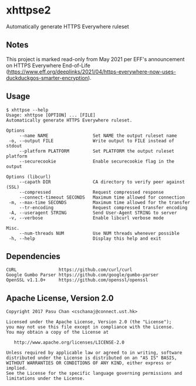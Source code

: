 # xhttpse2
Automatically generate HTTPS Everywhere ruleset

## Notes

This project is marked read-only from May 2021 per EFF's announcement on HTTPS Everywhere End-of-Life (https://www.eff.org/deeplinks/2021/04/https-everywhere-now-uses-duckduckgos-smarter-encryption).

## Usage
    $ xhttpse --help
    Usage: xhttpse [OPTION] ... [FILE]
    Automatically generate HTTPS Everywhere ruleset.
    
    Options
         --name NAME                 Set NAME the output ruleset name
     -o, --output FILE               Write output to FILE instead of stdout
         --platform PLATFORM         Set PLATFORM the output ruleset platform
         --securecookie              Enable securecookie flag in the output
    
    Options (libcurl)
         --capath DIR                CA directory to verify peer against (SSL)
         --compressed                Request compressed response
         --connect-timeout SECONDS   Maximum time allowed for connection
     -m, --max-time SECONDS          Maximum time allowed for the transfer
         --tr-encoding               Request compressed transfer encoding
     -A, --useragent STRING          Send User-Agent STRING to server
     -v, --verbose                   Enable libcurl verbose mode
   
    Misc.
         --num-threads NUM           Use NUM threads whenever possible
     -h, --help                      Display this help and exit

## Dependencies
    CURL                https://github.com/curl/curl
    Google Gumbo Parser https://github.com/google/gumbo-parser
    OpenSSL v1.1.0+     https://github.com/openssl/openssl

## Apache License, Version 2.0
    Copyright 2017 Pasu Chan <cschanaj@connect.ust.hk>

    Licensed under the Apache License, Version 2.0 (the "License");
    you may not use this file except in compliance with the License.
    You may obtain a copy of the License at

       http://www.apache.org/licenses/LICENSE-2.0

    Unless required by applicable law or agreed to in writing, software
    distributed under the License is distributed on an "AS IS" BASIS,
    WITHOUT WARRANTIES OR CONDITIONS OF ANY KIND, either express or implied.
    See the License for the specific language governing permissions and
    limitations under the License.
